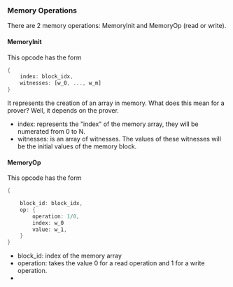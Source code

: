 ### Memory Operations
There are 2 memory operations: MemoryInit and MemoryOp (read or write). 

#### MemoryInit
This opcode has the form
```rust
{
    index: block_idx,
    witnesses: [w_0, ..., w_m]
}
```
It represents the creation of an array in memory. What does this mean for a prover? Well, it depends on the prover. 
* index: represents the "index" of the memory array, they will be numerated from 0 to N. 
* witnesses: is an array of witnesses. The values of these witnesses will be the initial values of the memory block. 

#### MemoryOp
This opcode has the form
```rust
{

    block_id: block_idx,
    op: {
        operation: 1/0,
        index: w_0
        value: w_1,
    }   
}
```
* block_id: index of the memory array
* operation: takes the value 0 for a read operation and 1 for a write operation. 
* 